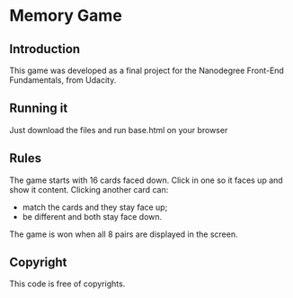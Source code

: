 # Memory Game

## Introduction

This game was developed as a final project for the Nanodegree Front-End Fundamentals, from Udacity. 

## Running it

Just download the files and run base.html on your browser

## Rules
The game starts with 16 cards faced down. Click in one so it faces up and show it content. Clicking another card can:
- match the cards and they stay face up;
- be different and both stay face down.

The game is won when all 8 pairs are displayed in the screen.

## Copyright

This code is free of copyrights.
